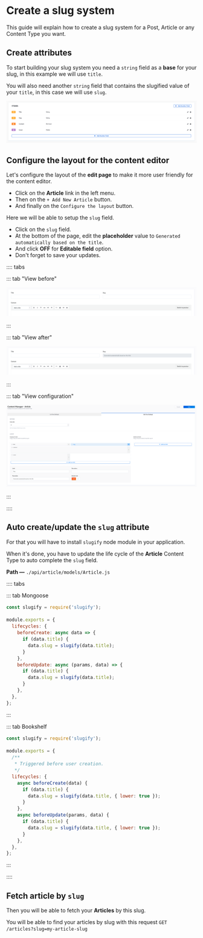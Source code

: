 # Create a slug system

This guide will explain how to create a slug system for a Post, Article or any Content Type you want.

## Create attributes

To start building your slug system you need a `string` field as a **base** for your slug, in this example we will use `title`.

You will also need another `string` field that contains the slugified value of your `title`, in this case we will use `slug`.

![Slug fields](../assets/guides/slug/fields.png)

## Configure the layout for the content editor

Let's configure the layout of the **edit page** to make it more user friendly for the content editor.

- Click on the **Article** link in the left menu.
- Then on the `+ Add New Article` button.
- And finally on the `Configure the layout` button.

Here we will be able to setup the `slug` field.

- Click on the `slug` field.
- At the bottom of the page, edit the **placeholder** value to `Generated automatically based on the title`.
- And click **OFF** for **Editable field** option.
- Don't forget to save your updates.

:::: tabs

::: tab "View before"

![View before](../assets/guides/slug/layout-before.png)

:::

::: tab "View after"

![View after](../assets/guides/slug/layout-after.png)

:::

::: tab "View configuration"

![Edit View config](../assets/guides/slug/layout-config.png)

:::

::::

## Auto create/update the `slug` attribute

For that you will have to install `slugify` node module in your application.

When it's done, you have to update the life cycle of the **Article** Content Type to auto complete the `slug` field.

**Path —** `./api/article/models/Article.js`

:::: tabs

::: tab Mongoose

```js
const slugify = require('slugify');

module.exports = {
  lifecycles: {
    beforeCreate: async data => {
      if (data.title) {
        data.slug = slugify(data.title);
      }
    },
    beforeUpdate: async (params, data) => {
      if (data.title) {
        data.slug = slugify(data.title);
      }
    },
  },
};
```

:::

::: tab Bookshelf

```js
const slugify = require('slugify');

module.exports = {
  /**
   * Triggered before user creation.
   */
  lifecycles: {
    async beforeCreate(data) {
      if (data.title) {
        data.slug = slugify(data.title, { lower: true });
      }
    },
    async beforeUpdate(params, data) {
      if (data.title) {
        data.slug = slugify(data.title, { lower: true });
      }
    },
  },
};
```

:::

::::

## Fetch article by `slug`

Then you will be able to fetch your **Articles** by this slug.

You will be able to find your articles by slug with this request `GET /articles?slug=my-article-slug`
